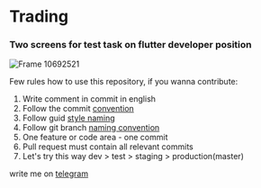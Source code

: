 # Trading
### Two screens for test task on flutter developer position

![Frame 10692521](https://user-images.githubusercontent.com/13994582/226511144-3d0f6c92-7d74-4b69-a8f7-5fe135e57131.png)

Few rules how to use this repository, if you wanna contribute:
1. Write comment in commit in english
2. Follow the commit [convention](https://www.conventionalcommits.org/en/v1.0.0/)
3. Follow guid [style naming](https://dart.dev/guides/language/effective-dart/style)
4. Follow git branch [naming convention](https://dev.to/couchcamote/git-branching-name-convention-cch)
5. One feature or code area - one commit
6. Pull request must contain all relevant commits
7. Let's try this way dev > test > staging > production(master)

write me on [telegram](https://t.me/poteryal_trusy)